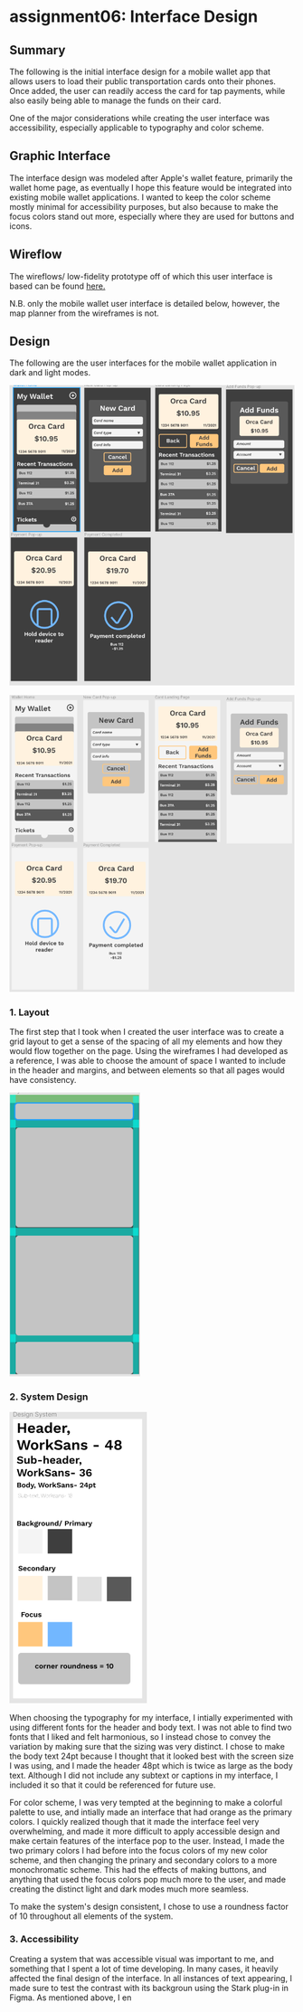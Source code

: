 # assignment06: Interface Design 

## Summary 

The following is the initial interface design for a mobile wallet app that allows users to load their public transportation cards onto their phones. Once added, the user can readily access the card for tap payments, while also easily being able to manage the funds on their card. 

One of the major considerations while creating the user interface was accessibility, especially applicable to typography and color scheme. 

## Graphic Interface 

The interface design was modeled after Apple's wallet feature, primarily the wallet home page, as eventually I hope this feature would be integrated into existing mobile wallet applications. I wanted to keep the color scheme mostly minimal for accessibility purposes, but also because to make the focus colors stand out more, especially where they are used for buttons and icons. 

## Wireflow 

The wireflows/ low-fidelity prototype off of which this user interface is based can be found [here.](https://github.com/matty-tran/DH110-2021F-MattyTran/blob/main/assignment05/README.md)

N.B. only the mobile wallet user interface is detailed below, however, the map planner from the wireframes is not. 

## Design 

The following are the user interfaces for the mobile wallet application in dark and light modes. 

![dark mode user interface](uiDarkMode.png)

![light mode user interface](uiLLightMode.png)


### 1. Layout 

The first step that I took when I created the user interface was to create a grid layout to get a sense of the spacing of all my elements and how they would flow together on the page. Using the wireframes I had developed as a reference, I was able to choose the amount of space I wanted to include in the header and margins, and between elements so that all pages would have consistency. 

![grid layout for user interface](layoutGrid.png)

### 2. System Design 

![system Design for the user interface](designSystem.png)

When choosing the typography for my interface, I intially experimented with using different fonts for the header and body text. I was not able to find two fonts that I liked and felt harmonious, so I instead chose to convey the variation by making sure that the sizing was very distinct. I chose to make the body text 24pt because I thought that it looked best with the screen size I was using, and I made the header 48pt which is twice as large as the body text. Although I did not include any subtext or captions in my interface, I included it so that it could be referenced for future use. 

For color scheme, I was very tempted at the beginning to make a colorful palette to use, and intially made an interface that had orange as the primary colors. I quickly realized though that it made the interface feel very overwhelming, and made it more difficult to apply accessible design and make certain features of the interface pop to the user. Instead, I made the two primary colors I had before into the focus colors of my new color scheme, and then changing the prinary and secondary colors to a more monochromatic scheme. This had the effects of making buttons, and anything that used the focus colors pop much more to the user, and made creating the distinct light and dark modes much more seamless. 

To make the system's design consistent, I chose to use a roundness factor of 10 throughout all elements of the system. 

### 3. Accessibility 

Creating a system that was accessible visual was important to me, and something that I spent a lot of time developing. In many cases, it heavily affected the final design of the interface. In all instances of text appearing, I made sure to test the contrast with its backgroun using the Stark plug-in in Figma. As mentioned above, I en
